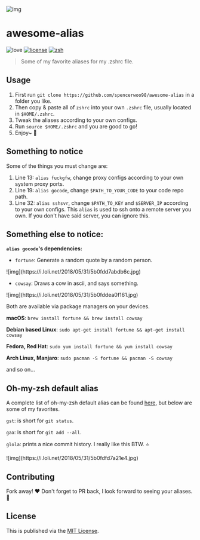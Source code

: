 ![img](https://i.loli.net/2018/05/31/5b0ff51dc2bf9.png)

# awesome-alias

![love](https://img.shields.io/badge/Made%20with-LOVE-ff69b4.svg)
[![license](https://img.shields.io/badge/license-MIT-blue.svg)](https://opensource.org/licenses/MIT)
[![zsh](https://img.shields.io/badge/configured%20for-zsh-brightgreen.svg)](https://github.com/robbyrussell/oh-my-zsh)

> Some of my favorite aliases for my .zshrc file.

## Usage

1. First run `git clone https://github.com/spencerwoo98/awesome-alias` in a folder you like.
2. Then copy & paste all of `zshrc` into your own `.zshrc` file, usually located in `$HOME/.zshrc`.
3. Tweak the aliases according to your own configs.
4. Run `source $HOME/.zshrc` and you are good to go!
5. Enjoy~ :beer:

## Something to notice

Some of the things you must change are:

1. Line 13: `alias fuckgfw`, change proxy configs according to your own system proxy ports.
2. Line 19: `alias gocode`, change `$PATH_TO_YOUR_CODE` to your code repo path.
3. Line 32: `alias sshsvr`, change `$PATH_TO_KEY` and `$SERVER_IP` according to your own configs. This `alias` is used to ssh onto a remote server you own. If you don't have said server, you can ignore this.

## Something else to notice:

**`alias gocode`'s dependencies:**

- `fortune`: Generate a random quote by a random person.

<div style="max-width:400px">![img](https://i.loli.net/2018/05/31/5b0fdd7abdb6c.jpg)</div>
 
- `cowsay`: Draws a cow in ascii, and says something.

<div style="max-width:400px">![img](https://i.loli.net/2018/05/31/5b0fddea0f161.jpg)</div>

Both are available via package managers on your devices.

**macOS**: `brew install fortune && brew install cowsay`

**Debian based Linux**: `sudo apt-get install fortune && apt-get install cowsay`

**Fedora, Red Hat**: `sudo yum install fortune && yum install cowsay`

**Arch Linux, Manjaro**: `sudo pacman -S fortune && pacman -S cowsay`

and so on...

## Oh-my-zsh default alias

A complete list of oh-my-zsh default alias can be found [here](https://github.com/robbyrussell/oh-my-zsh/blob/master/plugins/git/git.plugin.zsh), but below are some of my favorites.

`gst`: is short for `git status`.

`gaa`: is short for `git add --all`.

`glola`: prints a nice commit history. I really like this BTW. :star:

<div style="max-width:400px">![img](https://i.loli.net/2018/05/31/5b0fdfd7a21e4.jpg)</div>

## Contributing

Fork away! :heart: Don't forget to PR back, I look forward to seeing your aliases. :beer:

## License

This is published via the [MIT License](https://github.com/spencerwoo98/awesome-alias/blob/master/LICENSE).
